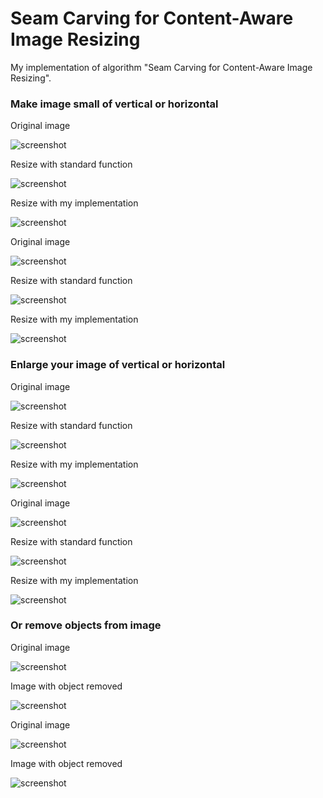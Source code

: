 # Seam Carving for Content-Aware Image Resizing

My implementation of algorithm "Seam Carving for Content-Aware Image Resizing".


### Make image small of vertical or horizontal

Original image

![screenshot](https://github.com/adiIspas/Computer-Vision/blob/master/Laboratory%203/images/img1.jpg)

Resize with standard function

![screenshot](https://github.com/adiIspas/Computer-Vision/blob/master/Laboratory%203/images/img1_imresize.jpg)

Resize with my implementation

![screenshot](https://github.com/adiIspas/Computer-Vision/blob/master/Laboratory%203/images/img1_dynamic_programming.jpg)

Original image

![screenshot](https://github.com/adiIspas/Computer-Vision/blob/master/Laboratory%203/images/img2.jpg)

Resize with standard function

![screenshot](https://github.com/adiIspas/Computer-Vision/blob/master/Laboratory%203/images/img2_imresize.jpg)

Resize with my implementation

![screenshot](https://github.com/adiIspas/Computer-Vision/blob/master/Laboratory%203/images/img2_dynamic_programming.jpg)


### Enlarge your image of vertical or horizontal

Original image

![screenshot](https://github.com/adiIspas/Computer-Vision/blob/master/Laboratory%203/images/img3.jpg)

Resize with standard function

![screenshot](https://github.com/adiIspas/Computer-Vision/blob/master/Laboratory%203/images/img3_imresize.jpg)

Resize with my implementation

![screenshot](https://github.com/adiIspas/Computer-Vision/blob/master/Laboratory%203/images/img3_dynamic_programming.jpg)


Original image

![screenshot](https://github.com/adiIspas/Computer-Vision/blob/master/Laboratory%203/images/img4.jpg)

Resize with standard function

![screenshot](https://github.com/adiIspas/Computer-Vision/blob/master/Laboratory%203/images/img4_imresize.jpg)

Resize with my implementation

![screenshot](https://github.com/adiIspas/Computer-Vision/blob/master/Laboratory%203/images/img4_dynamic_programming.jpg)

### Or remove objects from image

Original image 

![screenshot](https://github.com/adiIspas/Computer-Vision/blob/master/Laboratory%203/data/lac.jpg)

Image with object removed

![screenshot](https://github.com/adiIspas/Computer-Vision/blob/master/Laboratory%203/images/img5_dynamic_programming.jpg)

Original image

![screenshot](https://github.com/adiIspas/Computer-Vision/blob/master/Laboratory%203/data/lac.jpg)

Image with object removed

![screenshot](https://github.com/adiIspas/Computer-Vision/blob/master/Laboratory%203/data/cuplu.jpg)
